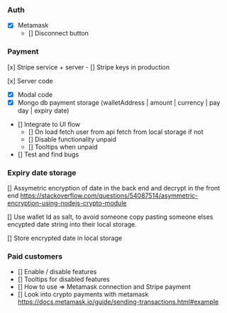 ### Auth

- [x] Metamask
  - [] Disconnect button

### Payment

[x] Stripe service + server - [] Stripe keys in production

[x] Server code

- [x] Modal code
- [x] Mongo db payment storage (walletAddress | amount | currency | pay day | expiry date)
- [] Integrate to UI flow
  - [] On load fetch user from api
    fetch from local storage if not
  - [] Disable functionality unpaid
  - [] Tooltips when unpaid
- [] Test and find bugs

### Expiry date storage

[] Assymetric encryption of date in the back end and decrypt in the front end https://stackoverflow.com/questions/54087514/asymmetric-encryption-using-nodejs-crypto-module

[] Use wallet Id as salt, to avoid someone copy pasting someone elses encypted date string into their local storage.

[] Store encrypted date in local storage

### Paid customers

- [] Enable / disable features
- [] Tooltips for disabled features
- [] How to use => Metamask connection and Stripe payment
- [] Look into crypto payments with metamask https://docs.metamask.io/guide/sending-transactions.html#example
